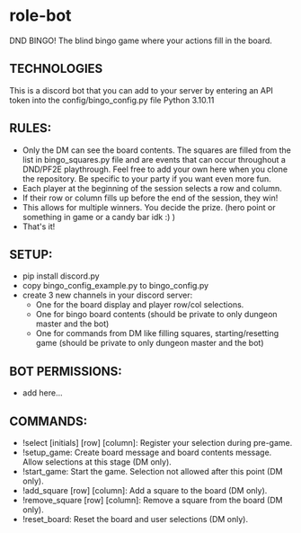 # role-bot
DND BINGO! The blind bingo game where your actions fill in the board.

## TECHNOLOGIES
This is a discord bot that you can add to your server by entering an API token into the config/bingo_config.py file
Python 3.10.11

## RULES:
- Only the DM can see the board contents. The squares are filled from the list in bingo_squares.py file and are events that can occur throughout a DND/PF2E playthrough. Feel free to add your own here when you clone the repository. Be specific to your party if you want even more fun.
- Each player at the beginning of the session selects a row and column.
- If their row or column fills up before the end of the session, they win!
- This allows for multiple winners. You decide the prize. (hero point or something in game or a candy bar idk :) )
- That's it!

## SETUP:
- pip install discord.py
- copy bingo_config_example.py to bingo_config.py
- create 3 new channels in your discord server:
  - One for the board display and player row/col selections.
  - One for bingo board contents (should be private to only dungeon master and the bot)
  - One for commands from DM like filling squares, starting/resetting game (should be private to only dungeon master and the bot)

## BOT PERMISSIONS:
  - add here...
  
## COMMANDS:
- !select [initials] [row] [column]: Register your selection during pre-game.
- !setup_game: Create board message and board contents message. Allow selections at this stage (DM only).
- !start_game: Start the game. Selection not allowed after this point (DM only).
- !add_square [row] [column]: Add a square to the board (DM only).
- !remove_square [row] [column]: Remove a square from the board (DM only).
- !reset_board: Reset the board and user selections (DM only).
